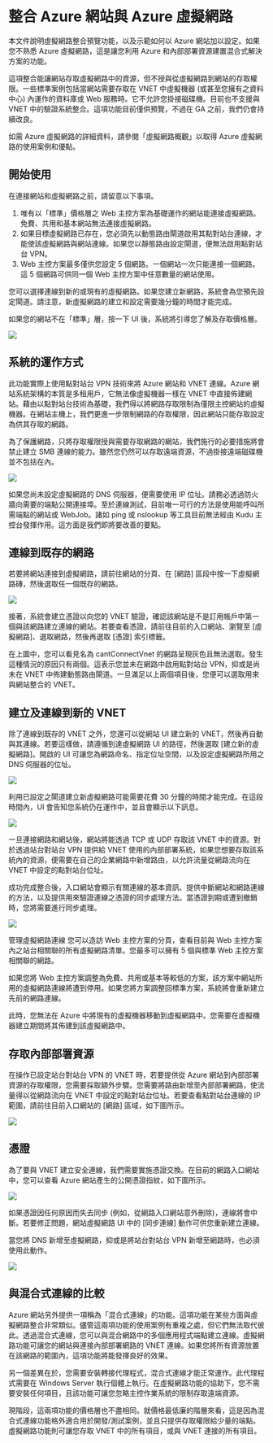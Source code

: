 ﻿<properties 
	pageTitle="整合 Azure 網站與 Azure VNet" 
	description="顯示如何將 Azure 網站連線到新的或現有的 Azure 虛擬網路" 
	services="web-sites, virtual-network" 
	documentationCenter="" 
	authors="cephalin" 
	manager="wpickett" 
	editor=""/>

<tags 
	ms.service="web-sites" 
	ms.workload="web" 
	ms.tgt_pltfrm="na" 
	ms.devlang="na" 
	ms.topic="article" 
	ms.date="09/24/2014" 
	ms.author="cephalin"/>

# 整合 Azure 網站與 Azure 虛擬網路 #
本文件說明虛擬網路整合預覽功能，以及示範如何以 Azure 網站加以設定。如果您不熟悉 Azure 虛擬網路，這是讓您利用 Azure 和內部部署資源建置混合式解決方案的功能。  

這項整合能讓網站存取虛擬網路中的資源，但不授與從虛擬網路到網站的存取權限。一些標準案例包括當網站需要存取在 VNET 中虛擬機器 (或甚至您擁有之資料中心) 內運作的資料庫或 Web 服務時。它不允許您掛接磁碟機。目前也不支援與 VNET 中的驗證系統整合。這項功能目前僅供預覽，不過在 GA 之前，我們仍會持續改良。

如需 Azure 虛擬網路的詳細資料，請參閱「虛擬網路概觀」以取得 Azure 虛擬網路的使用案例和優點。

## 開始使用 ##
在連接網站和虛擬網路之前，請留意以下事項。

1.	唯有以「標準」價格層之 Web 主控方案為基礎運作的網站能連接虛擬網路。免費、共用和基本網站無法連接虛擬網路。
2.	如果目標虛擬網路已存在，您必須先以動態路由閘道啟用其點對站台連線，才能使該虛擬網路與網站連線。如果您以靜態路由設定閘道，便無法啟用點對站台 VPN。
3.	Web 主控方案最多僅供您設定 5 個網路。一個網站一次只能連接一個網路。這 5 個網路可供同一個 Web 主控方案中任意數量的網站使用。  

您可以選擇連線到新的或現有的虛擬網路。如果您建立新網路，系統會為您預先設定閘道。請注意，新虛擬網路的建立和設定需要幾分鐘的時間才能完成。  

如果您的網站不在「標準」層，按一下 UI 後，系統將引導您了解及存取價格層。

![](./media/web-sites-integrate-with-vnet/upgrade-to-standard.png) 

## 系統的運作方式 ##
此功能實際上使用點對站台 VPN 技術來將 Azure 網站和 VNET 連線。Azure 網站系統架構的本質是多租用戶，它無法像虛擬機器一樣在 VNET 中直接佈建網站。藉由以點對站台技術為基礎，我們得以將網路存取限制為僅限主控網站的虛擬機器。在網站主機上，我們更進一步限制網路的存取權限，因此網站只能存取設定為供其存取的網路。  

為了保護網路，只將存取權限授與需要存取網路的網站，我們施行的必要措施將會禁止建立 SMB 連線的能力。雖然您仍然可以存取遠端資源，不過掛接遠端磁碟機並不包括在內。

![](./media/web-sites-integrate-with-vnet/how-it-works.png)
 
如果您尚未設定虛擬網路的 DNS 伺服器，便需要使用 IP 位址。請務必透過防火牆向需要的端點公開連接埠。至於連線測試，目前唯一可行的方法是使用能呼叫所需端點的網站或 WebJob。諸如 ping 或 nslookup 等工具目前無法經由 Kudu 主控台發揮作用。這方面是我們即將要改善的要點。  

## 連線到既存的網路 ##
若要將網站連接到虛擬網路，請前往網站的分頁、在 [網路] 區段中按一下虛擬網路磚，然後選取任一個既存的網路。

![](./media/web-sites-integrate-with-vnet/connect-to-existing-vnet.png)
 
接著，系統會建立憑證以向您的 VNET 驗證，確認該網站是不是訂用帳戶中第一個與該網路建立連線的網站。若要查看憑證，請前往目前的入口網站、瀏覽至 [虛擬網路]、選取網路，然後再選取 [憑證] 索引標籤。  

在上圖中，您可以看見名為 cantConnectVnet 的網路呈現灰色且無法選取。發生這種情況的原因只有兩個。這表示您並未在網路中啟用點對站台 VPN，抑或是尚未在 VNET 中佈建動態路由閘道。一旦滿足以上兩個項目後，您便可以選取用來與網站整合的 VNET。

## 建立及連線到新的 VNET ##
除了連線到既存的 VNET 之外，您還可以從網站 UI 建立新的 VNET，然後再自動與其連線。若要這樣做，請遵循到達虛擬網路 UI 的路徑，然後選取 [建立新的虛擬網路]。開啟的 UI 可讓您為網路命名、指定位址空間，以及設定虛擬網路所用之 DNS 伺服器的位址。

![](./media/web-sites-integrate-with-vnet/create-new-vnet.png)
 
利用已設定之閘道建立新虛擬網路可能需要花費 30 分鐘的時間才能完成。在這段時間內，UI 會告知您系統仍在運作中，並且會顯示以下訊息。

![](./media/web-sites-integrate-with-vnet/new-vnet-progress.png)

一旦連接網路和網站後，網站將能透過 TCP 或 UDP 存取該 VNET 中的資源。對於透過站台對站台 VPN 提供給 VNET 使用的內部部署系統，如果您想要存取該系統內的資源，便需要在自己的企業網路中新增路由，以允許流量從網路流向在 VNET 中設定的點對站台位址。

成功完成整合後，入口網站會顯示有關連線的基本資訊、提供中斷網站和網路連線的方法，以及提供用來驗證連線之憑證的同步處理方法。當憑證到期或遭到撤銷時，您將需要進行同步處理。  

![](./media/web-sites-integrate-with-vnet/vnet-status-portal.png)

管理虛擬網路連線
您可以造訪 Web 主控方案的分頁，查看目前與 Web 主控方案內之站台相關聯的所有虛擬網路清單。您最多可以擁有 5 個與標準 Web 主控方案相關聯的網路。

如果您將 Web 主控方案調整為免費、共用或基本等較低的方案，該方案中網站所用的虛擬網路連線將遭到停用。如果您將方案調整回標準方案，系統將會重新建立先前的網路連線。

此時，您無法在 Azure 中將現有的虛擬機器移動到虛擬網路中。您需要在虛擬機器建立期間將其佈建到該虛擬網路中。  

## 存取內部部署資源 ##
在操作已設定站台對站台 VPN 的 VNET 時，若要提供從 Azure 網站到內部部署資源的存取權限，您需要採取額外步驟。您需要將路由新增至內部部署網路，使流量得以從網路流向在 VNET 中設定的點對站台位址。若要查看點對站台連線的 IP 範圍，請前往目前入口網站的 [網路] 區域，如下圖所示。

![](./media/web-sites-integrate-with-vnet/vpn-to-onpremise.png)

## 憑證 ##
為了要與 VNET 建立安全連線，我們需要實施憑證交換。在目前的網路入口網站中，您可以查看 Azure 網站產生的公開憑證指紋，如下圖所示。  

![](./media/web-sites-integrate-with-vnet/vpn-to-onpremise-certificate.png)

如果憑證因任何原因而失去同步 (例如，從網路入口網站意外刪除)，連線將會中斷。若要修正問題，網站虛擬網路 UI 中的 [同步連線] 動作可供您重新建立連線。

當您將 DNS 新增至虛擬網路，抑或是將站台對站台 VPN 新增至網路時，也必須使用此動作。  

![](./media/web-sites-integrate-with-vnet/vnet-sync-connection.png)

## 與混合式連線的比較 ##
Azure 網站另外提供一項稱為「混合式連線」的功能。這項功能在某些方面與虛擬網路整合非常類似。儘管這兩項功能的使用案例有重複之處，但它們無法取代彼此。透過混合式連線，您可以與混合網路中的多個應用程式端點建立連線。虛擬網路功能可讓您的網站與連接內部部署網路的 VNET 連線。如果您將所有資源放置在該網路的範圍內，這項功能將能發揮良好的效果。  

另一個差異在於，您需要安裝轉接代理程式，混合式連線才能正常運作。此代理程式需要在 Windows Server 執行個體上執行。在虛擬網路功能的協助下，您不需要安裝任何項目，且該功能可讓您忽略主控作業系統的限制存取遠端資源。  

現階段，這兩項功能的價格層也不盡相同。就價格最低廉的階層來看，這是因為混合式連線功能格外適合用於開發/測試案例，並且只提供存取權限給少量的端點。虛擬網路功能則可讓您存取 VNET 中的所有項目，或與 VNET 連接的所有項目。  


<!--HONumber=42-->
